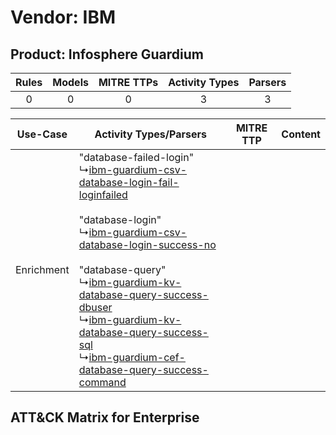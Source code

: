Vendor: IBM
===========
Product: Infosphere Guardium
----------------------------
| Rules | Models | MITRE TTPs | Activity Types | Parsers |
|:-----:|:------:|:----------:|:--------------:|:-------:|
|   0   |   0    |     0      |       3        |    3    |

|  Use-Case  | Activity Types/Parsers    | MITRE TTP | Content    |
|:----------:| ---- | --------- | ---- |
| Enrichment |  "database-failed-login"<br> ↳[ibm-guardium-csv-database-login-fail-loginfailed](Ps/pC_ibmguardiumcsvdatabaseloginfailloginfailed.md)<br><br> "database-login"<br> ↳[ibm-guardium-csv-database-login-success-no](Ps/pC_ibmguardiumcsvdatabaseloginsuccessno.md)<br><br> "database-query"<br> ↳[ibm-guardium-kv-database-query-success-dbuser](Ps/pC_ibmguardiumkvdatabasequerysuccessdbuser.md)<br> ↳[ibm-guardium-kv-database-query-success-sql](Ps/pC_ibmguardiumkvdatabasequerysuccesssql.md)<br> ↳[ibm-guardium-cef-database-query-success-command](Ps/pC_ibmguardiumcefdatabasequerysuccesscommand.md)<br> |    | [](RM/r_m_ibm_infosphere_guardium_Enrichment.md) |

ATT&CK Matrix for Enterprise
----------------------------
